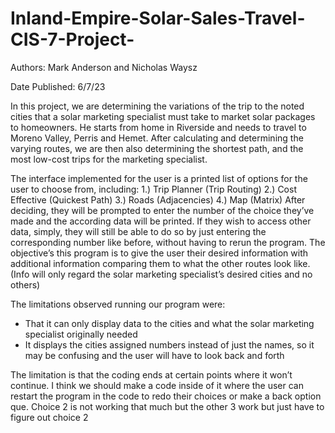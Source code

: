 # Inland-Empire-Solar-Sales-Travel-CIS-7-Project- 
Authors: Mark Anderson and Nicholas Waysz 

Date Published: 6/7/23 

In this project, we are determining the variations of the trip to the noted cities that a solar marketing specialist must take to market solar packages to homeowners. He starts from home in Riverside and needs to travel to Moreno Valley, Perris and Hemet. After calculating and determining the varying routes, we are then also determining the shortest path, and the most low-cost trips for the marketing specialist. 


The interface implemented for the user is a printed list of options for the user to choose from, including: 
1.) Trip Planner (Trip Routing)
2.) Cost Effective (Quickest Path)
3.) Roads (Adjacencies)
4.) Map (Matrix)
After deciding, they will be prompted to enter the number of the choice they’ve made and the according data will be printed. If they wish to access other data, simply, they will still be able to do so by just entering the corresponding number like before, without having to rerun the program. The objective’s this program is to give the user their desired information with additional information comparing them to what the other routes look like. (Info will only regard the solar marketing specialist’s desired cities and no others) 

The limitations observed running our program were:
- That it can only display data to the cities and what the solar marketing specialist originally needed 
- It displays the cities assigned numbers instead of just the names, so it may be confusing and the user will have to look back and forth 

The limitation is that the coding ends at certain points where it won’t continue. I think we should make a code inside of it where the user can restart the program in the code to redo their choices or make a back option que. Choice 2 is not working that much but the other 3 work but just have to figure out choice 2 
